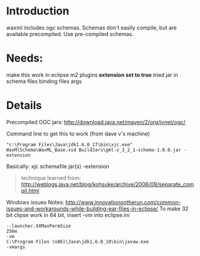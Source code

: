 # Introduction #

waxml includes ogc schemas. Schemas don't easily compile, but are available precompiled.
Use pre-compiled schemas.

# Needs: #
make this work in eclipse
m2 plugins
**extension set to true** tried jar in
 schema files
 binding files
 args

# Details #

Precompiled OGC jars:
http://download.java.net/maven/2/org/jvnet/ogc/

Command line to get this to work (from dave v's machine)

```
"c:\Program Files\Java\jdk1.6.0_17\bin\xjc.exe" WaxMlSchema\WaxML_Base.xsd BuildJars\gml-v_3_2_1-schema-1.0.0.jar -extension
```

Basically:
xjc schemafile jar(s) -extension

> technique learned from: http://weblogs.java.net/blog/kohsuke/archive/2006/09/separate_compil.html

Windows issues Notes:
http://www.innovationontherun.com/common-issues-and-workarounds-while-building-ear-files-in-eclipse/
To make 32 bit clipse work in 64 bit, insert -vm into eclipse.ini
```
--launcher.XXMaxPermSize
256m
-vm
C:\Program Files (x86)\Java\jdk1.6.0_18\bin\javaw.exe
-vmargs
```